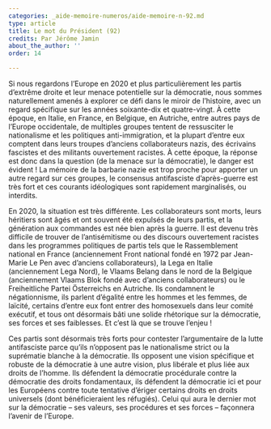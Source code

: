 ```yaml
---
categories: _aide-memoire-numeros/aide-memoire-n-92.md
type: article
title: Le mot du Président (92)
credits: Par Jérôme Jamin
about_the_author: ''
order: 14

---
```

Si nous regardons l’Europe en 2020 et plus particulièrement les partis d’extrême droite et leur menace potentielle sur la démocratie, nous sommes naturellement amenés à explorer ce défi dans le miroir de l’histoire, avec un regard spécifique sur les années soixante-dix et quatre-vingt. À cette époque, en Italie, en France, en Belgique, en Autriche, entre autres pays de l’Europe occidentale, de multiples groupes tentent de ressusciter le nationalisme et les politiques anti-immigration, et la plupart d’entre eux comptent dans leurs troupes d’anciens collaborateurs nazis, des écrivains fascistes et des militants ouvertement racistes. À cette époque, la réponse est donc dans la question (de la menace sur la démocratie), le danger est évident&nbsp;! La mémoire de la barbarie nazie est trop proche pour apporter un autre regard sur ces groupes, le consensus antifasciste d’après-guerre est très fort et ces courants idéologiques sont rapidement marginalisés, ou interdits.

En 2020, la situation est très différente. Les collaborateurs sont morts, leurs héritiers sont âgés et ont souvent été expulsés de leurs partis, et la génération aux commandes est née bien après la guerre. Il est devenu très difficile de trouver de l’antisémitisme ou des discours ouvertement racistes dans les programmes politiques de partis tels que le Rassemblement national en France (anciennement Front national fondé en 1972 par Jean-Marie Le Pen avec d’anciens collaborateurs), la Lega en Italie (anciennement Lega Nord), le Vlaams Belang dans le nord de la Belgique (anciennement Vlaams Blok fondé avec d’anciens collaborateurs) ou le Freiheitliche Partei Österreichs en Autriche. Ils condamnent le négationnisme, ils parlent d’égalité entre les hommes et les femmes, de laïcité, certains d’entre eux font entrer des homosexuels dans leur comité exécutif, et tous ont désormais bâti une solide rhétorique sur la démocratie, ses forces et ses faiblesses. Et c’est là que se trouve l’enjeu&nbsp;!

Ces partis sont désormais très forts pour contester l’argumentaire de la lutte antifasciste parce qu’ils n’opposent pas le nationalisme strict ou la suprématie blanche à la démocratie. Ils opposent une vision spécifique et robuste de la démocratie à une autre vision, plus libérale et plus liée aux droits de l’homme. Ils défendent la démocratie procédurale contre la démocratie des droits fondamentaux, ils défendent la démocratie ici et pour les Européens contre toute tentative d’ériger certains droits en droits universels (dont bénéficieraient les réfugiés). Celui qui aura le dernier mot sur la démocratie – ses valeurs, ses procédures et ses forces – façonnera l’avenir de l’Europe.